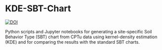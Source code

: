 # KDE-SBT-Chart
[![DOI](https://zenodo.org/badge/1013029130.svg)](https://doi.org/10.5281/zenodo.15797233)

Python scripts and Jupyter notebooks for generating a site-specific Soil Behavior Type (SBT) chart from CPTu data using kernel-density estimation (KDE) and for comparing the results with the standard SBT charts.
